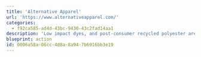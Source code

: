 ```yaml
---
title: 'Alternative Apparel'
url: 'https://www.alternativeapparel.com/'
categories:
  - f92ca585-ad4d-43bc-9430-43c2fad14aa1
description: 'Low impact dyes, and post-consumer recycled polyester are used with Fair Labor Association guidelines.'
blueprint: action
id: 0006a58a-06cc-4d8a-8a94-7b6916bb3e19
---
```

